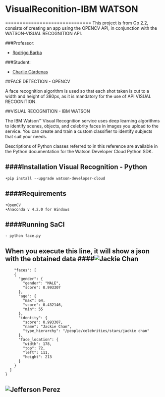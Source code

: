 # VisualReconition-IBM WATSON
==============================
This project is from Gp 2.2, consists of creating an app using the OPENCV API, in conjunction with the WATSON-VISUAL RECOGNITION API.

###Professor:
-  [Rodrigo Barba](mailto:lrbarba@utpl.edu.ec)

###Student:
-  [Charlie Cárdenas](cacardenas7@utpl.edu.ec)

##FACE DETECTION - OPENCV

A face recognition algorithm is used so that each shot taken is cut to a width and height of 380px, as it is mandatory for the use of API VISUAL RECOGNITION.

##VISUAL RECOGNITION - IBM WATSON

The IBM Watson™ Visual Recognition service uses deep learning algorithms to identify scenes, objects, and celebrity faces in images you upload to the service. You can create and train a custom classifier to identify subjects that suit your needs.

Descriptions of Python classes referred to in this reference are available in the Python documentation for the Watson Developer Cloud Python SDK.

####Installation Visual Recognition - Python
-------------------
	•pip install --upgrade watson-developer-cloud
	
####Requirements
-------------------
	•OpenCV
	•Anaconda v 4.2.0 for Windows
####Running SaCI
-------------------
	- python face.py

When you execute this line, it will show a json with the obtained data
####![Jackie Chan](http://vignette2.wikia.nocookie.net/doblaje/images/e/ed/Jackie-chan.jpg/revision/latest?cb=20120718011439&path-prefix=es)
-------------------------
        "faces": [
        {
          "gender": {
            "gender": "MALE",
            "score": 0.993307
          },
          "age": {
            "max": 64,
            "score": 0.432146,
            "min": 55
          },
          "identity": {
            "score": 0.993307,
            "name": "Jackie Chan",
            "type_hierarchy": "/people/celebrities/stars/jackie chan"
          },
          "face_location": {
            "width": 178,
            "top": 72,
            "left": 111,
            "height": 213
          }
        }
      ]
    }
![Jefferson Perez](http://cdnb.20m.es/quefuede/files/2013/01/jeffersonperez.jpg)
-------------------------      
